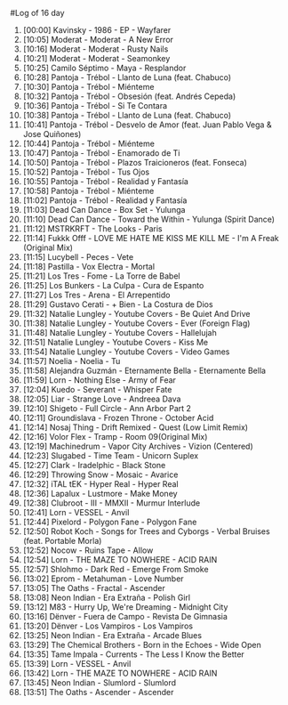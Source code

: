 #Log of 16 day

1. [00:00] Kavinsky - 1986 - EP - Wayfarer
1. [10:05] Moderat - Moderat - A New Error
1. [10:16] Moderat - Moderat - Rusty Nails
1. [10:21] Moderat - Moderat - Seamonkey
1. [10:25] Camilo Séptimo - Maya - Resplandor
1. [10:28] Pantoja - Trébol - Llanto de Luna (feat. Chabuco)
1. [10:30] Pantoja - Trébol - Miénteme
1. [10:32] Pantoja - Trébol - Obsesión (feat. Andrés Cepeda)
1. [10:36] Pantoja - Trébol - Si Te Contara
1. [10:38] Pantoja - Trébol - Llanto de Luna (feat. Chabuco)
1. [10:41] Pantoja - Trébol - Desvelo de Amor (feat. Juan Pablo Vega & Jose Quiñones)
1. [10:44] Pantoja - Trébol - Miénteme
1. [10:47] Pantoja - Trébol - Enamorado de Ti
1. [10:50] Pantoja - Trébol - Plazos Traicioneros (feat. Fonseca)
1. [10:52] Pantoja - Trébol - Tus Ojos
1. [10:55] Pantoja - Trébol - Realidad y Fantasía
1. [10:58] Pantoja - Trébol - Miénteme
1. [11:02] Pantoja - Trébol - Realidad y Fantasía
1. [11:03] Dead Can Dance - Box Set - Yulunga
1. [11:10] Dead Can Dance - Toward the Within - Yulunga (Spirit Dance)
1. [11:12] MSTRKRFT - The Looks - Paris
1. [11:14] Fukkk Offf - LOVE ME HATE ME KISS ME KILL ME - I'm A Freak (Original Mix)
1. [11:15] Lucybell - Peces - Vete
1. [11:18] Pastilla - Vox Electra - Mortal
1. [11:21] Los Tres - Fome - La Torre de Babel
1. [11:25] Los Bunkers - La Culpa - Cura de Espanto
1. [11:27] Los Tres - Arena - El Arrepentido
1. [11:29] Gustavo Cerati - + Bien - La Costura de Dios
1. [11:32] Natalie Lungley - Youtube Covers - Be Quiet And Drive
1. [11:38] Natalie Lungley - Youtube Covers - Ever (Foreign Flag)
1. [11:48] Natalie Lungley - Youtube Covers - Hallelujah
1. [11:51] Natalie Lungley - Youtube Covers - Kiss Me
1. [11:54] Natalie Lungley - Youtube Covers - Video Games
1. [11:57] Noelia - Noelia - Tu
1. [11:58] Alejandra Guzmán - Eternamente Bella - Eternamente Bella
1. [11:59] Lorn - Nothing Else - Army of Fear
1. [12:04] Kuedo - Severant - Whisper Fate
1. [12:05] Liar - Strange Love - Andreea Dava
1. [12:10] Shigeto - Full Circle - Ann Arbor Part 2
1. [12:11] Groundislava - Frozen Throne - October Acid
1. [12:14] Nosaj Thing - Drift Remixed - Quest (Low Limit Remix)
1. [12:16] Volor Flex - Tramp - Room 09(Original Mix)
1. [12:19] Machinedrum - Vapor City Archives - Vizion (Centered)
1. [12:23] Slugabed - Time Team - Unicorn Suplex
1. [12:27] Clark - Iradelphic - Black Stone
1. [12:29] Throwing Snow - Mosaic - Avarice
1. [12:32] iTAL tEK - Hyper Real - Hyper Real
1. [12:36] Lapalux - Lustmore - Make Money
1. [12:38] Clubroot - III - MMXII - Murmur Interlude
1. [12:41] Lorn - VESSEL - Anvil
1. [12:44] Pixelord - Polygon Fane - Polygon Fane
1. [12:50] Robot Koch - Songs for Trees and Cyborgs - Verbal Bruises (feat. Portable Morla)
1. [12:52] Nocow - Ruins Tape - Allow
1. [12:54] Lorn - THE MAZE TO NOWHERE - ACID RAIN
1. [12:57] Shlohmo - Dark Red - Emerge From Smoke
1. [13:02] Eprom - Metahuman - Love Number
1. [13:05] The Oaths - Fractal - Ascender
1. [13:08] Neon Indian - Era Extraña - Polish Girl
1. [13:12] M83 - Hurry Up, We're Dreaming - Midnight City
1. [13:16] Dënver - Fuera de Campo - Revista De Gimnasia
1. [13:20] Dënver - Los Vampiros - Los Vampiros
1. [13:25] Neon Indian - Era Extraña - Arcade Blues
1. [13:29] The Chemical Brothers - Born in the Echoes - Wide Open
1. [13:35] Tame Impala - Currents - The Less I Know the Better
1. [13:39] Lorn - VESSEL - Anvil
1. [13:42] Lorn - THE MAZE TO NOWHERE - ACID RAIN
1. [13:45] Neon Indian - Slumlord - Slumlord
1. [13:51] The Oaths - Ascender - Ascender
